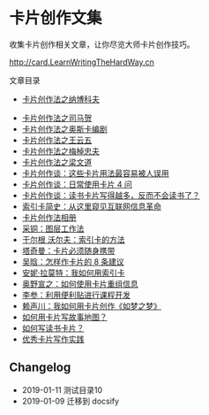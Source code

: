 # 卡片创作文集

收集卡片创作相关文章，让你尽览大师卡片创作技巧。 

http://card.LearnWritingTheHardWay.cn


文章目录

- [卡片创作法之纳博科夫](http://www.cnfeat.com/blog/2016/11/20/NabokovWriteStyle/)
* [卡片创作法之司马贺](http://www.cnfeat.com/blog/2016/12/21/CardWriteSimon/)
* [卡片创作法之奥斯卡编剧](http://www.cnfeat.com/blog/2017/05/09/OscarScreenWriterCardsUsage/)
* [卡片创作法之王云五](http://www.cnfeat.com/blog/2017/08/08/WangYunWuCardWrite/)
* [卡片创作法之梅棹忠夫 ](http://www.cnfeat.com/blog/2017/08/09/CardWrite-TadaoUmesao/)
* [卡片创作法之梁文道](http://www.cnfeat.com/blog/2017/08/16/CardWrite-LiangWenDao/)
* [卡片创作谈：这些卡片用法最容易被人误用](http://www.cnfeat.com/blog/2017/04/23/CardsUsage/)
* [卡片创作谈：日常使用卡片 4 问 ](http://www.cnfeat.com/blog/2017/07/31/CardTalk4Q/)
* [卡片创作谈：读书卡片写得越多，反而不会读书了？ ](http://www.cnfeat.com/blog/2017/06/04/CardTalk-ReadAndWrite/)
* [索引卡简史：从这里窥见互联网信息革命](http://www.cnfeat.com/blog/2017/03/24/Briefhistory/)
* [卡片创作法相册](https://www.douban.com/photos/album/1657063257/)
* [采铜：图层工作法](chapter01/note01.md)
* [于尔根 沃尔夫：索引卡的方法](chapter01/note02.md)
* [塔奇曼：卡片必须随身携带](chapter01/note03.md)
* [吴晗：怎样作卡片的 8 条建议](chapter01/note04.md)
* [安妮·拉莫特：我如何用索引卡](chapter01/note05.md)
* [奥野宣之：如何使用卡片重组信息](chapter01/note06.md)
* [李参：利用便利贴进行课程开发](chapter01/note07.md)
* [赖声川：我如何用卡片创作《如梦之梦》](chapter01/note08.md)
* [如何用卡片写故事地图？](chapter01/note09.md)
* [如何写读书卡片？](chapter01/note10.md)
* [优秀卡片写作实践](chapter01/note11.md)

## Changelog

- 2019-01-11 测试目录10
- 2019-01-09 迁移到 docsify

